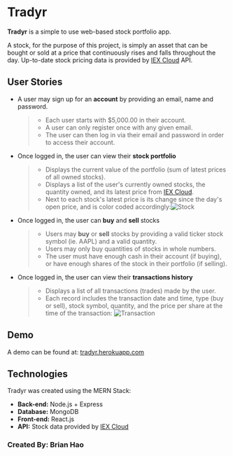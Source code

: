 
# Tradyr
**Tradyr** is a simple to use web-based stock portfolio app.

A stock, for the purpose of this project, is simply an asset that can be bought or sold at a price that continuously
rises and falls throughout the day. Up-to-date stock pricing data is provided by [IEX Cloud](https://iexcloud.io) API.

## User Stories
- A user may sign up for an **account** by providing an email, name and password. 
	> - Each user starts with $5,000.00 in their account.
	> - A user can only register once with any given email.
	> - The user can then log in via their email and password in order to access their account.
	
- Once logged in, the user can view their **stock portfolio**
	> - Displays the current value of the portfolio (sum of latest prices of all owned stocks).
	> - Displays a list of the user's currently owned stocks, the quantity owned, and its latest price from [IEX Cloud](https://iexcloud.io).
	> - Next to each stock's latest price is its change since the day's open price, and is color coded accordingly:![Stock](https://i.imgur.com/X4aC7R8.png)


- Once logged in, the user can **buy** and **sell** stocks
	> - Users may **buy** or **sell** stocks by providing a valid ticker stock symbol (ie. AAPL) and a valid quantity.
	> - Users may only buy quantities of stocks in whole numbers.
	> - The user must have enough cash in their account (if buying), or have enough shares of the stock in their portfolio (if selling).

- Once logged in, the user can view their **transactions history**
	> - Displays a list of all transactions (trades) made by the user.
	> - Each record includes the transaction date and time, type (buy or sell), stock symbol, quantity, and the price per share at the time of the transaction:
	![Transaction](https://i.imgur.com/bB3bwGh.png)

## Demo
A demo can be found at:
[tradyr.herokuapp.com](https://tradyr.herokuapp.com)




## Technologies
Tradyr was created using the MERN Stack:
- **Back-end:** Node.js + Express
- **Database:** MongoDB
- **Front-end:** React.js
- **API:** Stock data provided by [IEX Cloud](https://iexcloud.io)

### Created By: Brian Hao